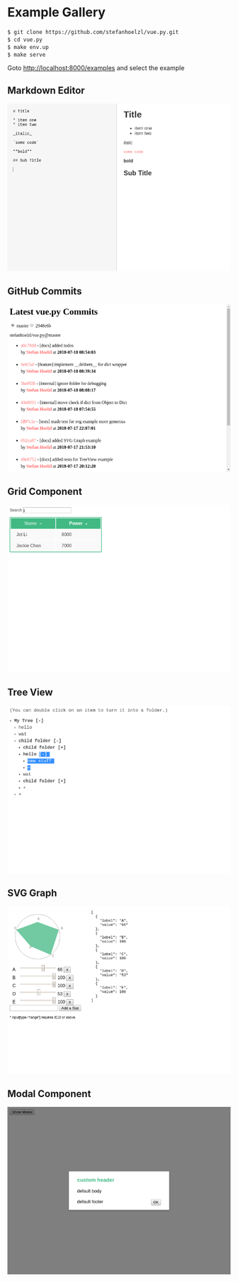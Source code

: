 # Example Gallery

```bash
$ git clone https://github.com/stefanhoelzl/vue.py.git
$ cd vue.py
$ make env.up
$ make serve
```
Goto [http://localhost:8000/examples](http://localhost:8000/examples) and select the example

## Markdown Editor
[![Markdown Editor Screenshot](https://raw.githubusercontent.com/stefanhoelzl/ci-results/vue.py/master/examples/markdown_editor.png)](https://github.com/stefanhoelzl/vue.py/tree/master/examples/markdown_editor)

## GitHub Commits
[![GitHub Commits Screenshot](https://raw.githubusercontent.com/stefanhoelzl/ci-results/vue.py/master/examples/github_commits.png)](https://github.com/stefanhoelzl/vue.py/tree/master/examples/github_commits)

## Grid Component
[![Grid Component Screenshot](https://raw.githubusercontent.com/stefanhoelzl/ci-results/vue.py/master/examples/grid_component.png)](https://github.com/stefanhoelzl/vue.py/tree/master/examples/grid_component)

## Tree View
[![Tree View Screenshot](https://raw.githubusercontent.com/stefanhoelzl/ci-results/vue.py/master/examples/tree_view.png)](https://github.com/stefanhoelzl/vue.py/tree/master/examples/tree_view)

## SVG Graph
[![SVG Graph Screenshot](https://raw.githubusercontent.com/stefanhoelzl/ci-results/vue.py/master/examples/svg_graph.png)](https://github.com/stefanhoelzl/vue.py/tree/master/examples/svg_graph)

## Modal Component
[![Modal Component](https://raw.githubusercontent.com/stefanhoelzl/ci-results/vue.py/master/examples/modal_component.png)](https://github.com/stefanhoelzl/vue.py/tree/master/examples/modal_component)
